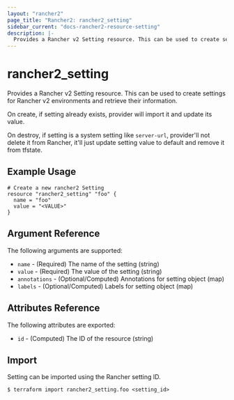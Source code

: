 ```yaml
---
layout: "rancher2"
page_title: "Rancher2: rancher2_setting"
sidebar_current: "docs-rancher2-resource-setting"
description: |-
  Provides a Rancher v2 Setting resource. This can be used to create settings for Rancher v2 environments and retrieve their information.
---
```


# rancher2\_setting

Provides a Rancher v2 Setting resource. This can be used to create settings for Rancher v2 environments and retrieve their information.

On create, if setting already exists, provider will import it and update its value.

On destroy, if setting is a system setting like `server-url`, provider'll not delete it from Rancher, it'll just update setting value to default and remove it from tfstate. 

## Example Usage

```hcl
# Create a new rancher2 Setting
resource "rancher2_setting" "foo" {
  name = "foo"
  value = "<VALUE>"
}
```

## Argument Reference

The following arguments are supported:

* `name` - (Required) The name of the setting (string)
* `value` - (Required) The value of the setting (string)
* `annotations` - (Optional/Computed) Annotations for setting object (map)
* `labels` - (Optional/Computed) Labels for setting object (map)

## Attributes Reference

The following attributes are exported:

* `id` - (Computed) The ID of the resource (string)

## Import

Setting can be imported using the Rancher setting ID.

```
$ terraform import rancher2_setting.foo <setting_id>
```

